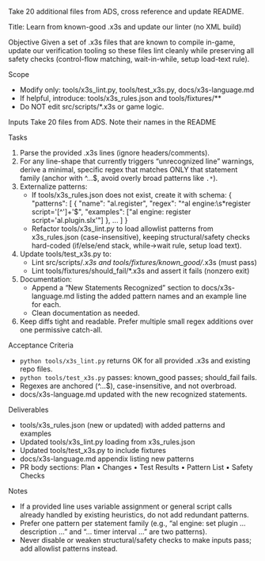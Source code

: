 Take 20 additional files from ADS, cross reference and update README.

Title: Learn from known-good .x3s and update our linter (no XML build)

Objective
Given a set of .x3s files that are known to compile in-game, update our verification tooling so these files lint cleanly while preserving all safety checks (control-flow matching, wait-in-while, setup load-text rule).

Scope
- Modify only: tools/x3s_lint.py, tools/test_x3s.py, docs/x3s-language.md
- If helpful, introduce: tools/x3s_rules.json and tools/fixtures/**
- Do NOT edit src/scripts/*.x3s or game logic.

Inputs
Take 20 files from ADS. Note their names in the README



Tasks
1) Parse the provided .x3s lines (ignore headers/comments).
2) For any line-shape that currently triggers “unrecognized line” warnings, derive a minimal, specific regex that matches ONLY that statement family (anchor with ^…$, avoid overly broad patterns like `.*`).
3) Externalize patterns:
   - If tools/x3s_rules.json does not exist, create it with schema:
     {
       "patterns": [
         { "name": "al.register", "regex": "^al engine:\\s*register script='[^']+'$", "examples": ["al engine: register script='al.plugin.slx'"] },
         ...
       ]
     }
   - Refactor tools/x3s_lint.py to load allowlist patterns from x3s_rules.json (case-insensitive), keeping structural/safety checks hard-coded (if/else/end stack, while→wait rule, setup load text).
4) Update tools/test_x3s.py to:
   - Lint src/scripts/*.x3s and tools/fixtures/known_good/*.x3s (must pass)
   - Lint tools/fixtures/should_fail/*.x3s and assert it fails (nonzero exit)
6) Documentation:
   - Append a “New Statements Recognized” section to docs/x3s-language.md listing the added pattern names and an example line for each.
   - Clean documentation as needed.
7) Keep diffs tight and readable. Prefer multiple small regex additions over one permissive catch-all.

Acceptance Criteria
- `python tools/x3s_lint.py` returns OK for all provided .x3s and existing repo files.
- `python tools/test_x3s.py` passes: known_good passes; should_fail fails.
- Regexes are anchored (^…$), case-insensitive, and not overbroad.
- docs/x3s-language.md updated with the new recognized statements.

Deliverables
- tools/x3s_rules.json (new or updated) with added patterns and examples
- Updated tools/x3s_lint.py loading from x3s_rules.json
- Updated tools/test_x3s.py to include fixtures
- docs/x3s-language.md appendix listing new patterns
- PR body sections: Plan • Changes • Test Results • Pattern List • Safety Checks

Notes
- If a provided line uses variable assignment or general script calls already handled by existing heuristics, do not add redundant patterns.
- Prefer one pattern per statement family (e.g., “al engine: set plugin … description …” and “… timer interval …” are two patterns).
- Never disable or weaken structural/safety checks to make inputs pass; add allowlist patterns instead.